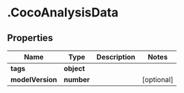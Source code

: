 # .CocoAnalysisData

## Properties

| Name         | Type          | Description   | Notes         |
| ------------ | ------------- | ------------- | ------------- |
| **tags** | **object** |  |  |
| **modelVersion** | **number** |  | [optional]  |


